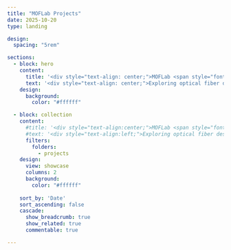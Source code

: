 ```yaml
---
title: "MOFLab Projects"
date: 2025-10-20
type: landing

design:
  spacing: "5rem"

sections:
  - block: hero
    content:
      title: '<div style="text-align: center;">MOFLab <span style="font-weight: 300;">Projects</span></div>'
      text: '<div style="text-align: center;">Exploring optical fiber design, ultrafast photonics, and nonlinear fiber dynamics.</div>'
    design:
      background:
        color: "#ffffff"

  - block: collection
    content:
      #title: '<div style="text-align:center;">MOFLab <span style="font-weight:300;">Projects</span></div>'
      #text: '<div style="text-align:left;">Exploring optical fiber design, ultrafast photonics, and nonlinear fiber dynamics.</div>'
      filters:
        folders:
          - projects
    design:
      view: showcase
      columns: 2
      background: 
        color: "#ffffff"
  
    sort_by: 'Date'
    sort_ascending: false
    cascade:
      show_breadcrumb: true
      show_related: true
      commentable: true

---
```

